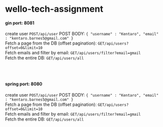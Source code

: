 # wello-tech-assignment

#### gin port: 8081 <br>

create user
`POST/api/user`
POST BODY:
`{ "username" : "Kentaro", "email" : "kentaro.barnes5@gmail.com" }`
<br>
Fetch a page from the DB (offset pagination):
`GET/api/users?offset=0&limit=10`
<br>
Fetch emails and filter by email:
`GET/api/users/filter?email=gmail`
<br>
Fetch the entire DB:
`GET/api/users/all`

<br><br>

#### spring port: 8080

create user
`POST/api/user`
POST BODY:
`{ "username" : "Kentaro", "email" : "kentaro.barnes5@gmail.com" }`
<br>
Fetch a page from the DB (offset pagination):
`GET/api/users?offset=0&limit=10`
<br>
Fetch emails and filter by email:
`GET/api/users/filter?email=gmail`
<br>
Fetch the entire DB:
`GET/api/users/all`
